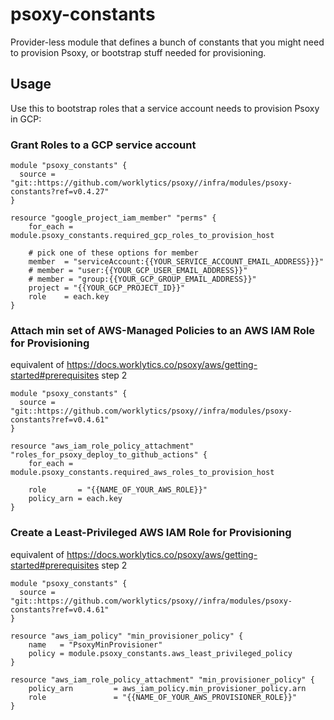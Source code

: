 # psoxy-constants

Provider-less module that defines a bunch of constants that you might need to provision Psoxy, or
bootstrap stuff needed for provisioning.

## Usage

Use this to bootstrap roles that a service account needs to provision Psoxy in GCP:


### Grant Roles to a GCP service account

```hcl
module "psoxy_constants" {
  source = "git::https://github.com/worklytics/psoxy//infra/modules/psoxy-constants?ref=v0.4.27"
}

resource "google_project_iam_member" "perms" {
    for_each = module.psoxy_constants.required_gcp_roles_to_provision_host

    # pick one of these options for member
    member  = "serviceAccount:{{YOUR_SERVICE_ACCOUNT_EMAIL_ADDRESS}}}"
    # member = "user:{{YOUR_GCP_USER_EMAIL_ADDRESS}}"
    # member = "group:{{YOUR_GCP_GROUP_EMAIL_ADDRESS}}"
    project = "{{YOUR_GCP_PROJECT_ID}}"
    role    = each.key
}
```

### Attach min set of AWS-Managed Policies to an AWS IAM Role for Provisioning

equivalent of https://docs.worklytics.co/psoxy/aws/getting-started#prerequisites step 2

```hcl
module "psoxy_constants" {
  source = "git::https://github.com/worklytics/psoxy//infra/modules/psoxy-constants?ref=v0.4.61"
}

resource "aws_iam_role_policy_attachment" "roles_for_psoxy_deploy_to_github_actions" {
    for_each = module.psoxy_constants.required_aws_roles_to_provision_host

    role       = "{{NAME_OF_YOUR_AWS_ROLE}}"
    policy_arn = each.key
}
```

### Create a Least-Privileged AWS IAM Role for Provisioning

equivalent of https://docs.worklytics.co/psoxy/aws/getting-started#prerequisites step 2

```hcl
module "psoxy_constants" {
  source = "git::https://github.com/worklytics/psoxy//infra/modules/psoxy-constants?ref=v0.4.61"
}

resource "aws_iam_policy" "min_provisioner_policy" {
    name   = "PsoxyMinProvisioner"
    policy = module.psoxy_constants.aws_least_privileged_policy
}

resource "aws_iam_role_policy_attachment" "min_provisioner_policy" {
    policy_arn         = aws_iam_policy.min_provisioner_policy.arn
    role               = "{{NAME_OF_YOUR_AWS_PROVISIONER_ROLE}}"
}
```

